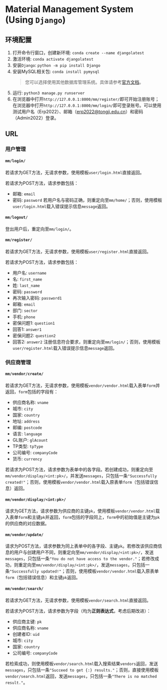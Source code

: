 # Material Management System (Using `Django`)

## 环境配置

1. 打开命令行窗口，创建新环境: `conda create --name djangolatest`
2. 激活环境: `conda activate djangolatest`
3. 安装`Django`: `python -m pip install Django`
4. 安装MySQL相关包: `conda install pymysql`
   > 您可以选择使用其他数据库管理系统。具体请参考[官方文档](https://docs.djangoproject.com/en/4.0/topics/install/#database-installation)。
5. 运行: `python3 manage.py runserver`
6. 在浏览器中打开`http://127.0.0.1:8000/mm/register/`即可开始注册账号；在浏览器中打开`http://127.0.0.1:8000/mm/login/`即可登录账号。可以使用测试用户名（Erp2022）、邮箱（erp2022@tongji.edu.cn）和密码（Admin2022）登录。

## URL

### 用户管理

#### `mm/login/`

若请求为GET方法，无请求参数，使用模板`user/login.html`直接返回。

若请求为POST方法，请求参数包括：
- 邮箱: `email`
- 密码: `password`
若用户名与密码正确，则重定向至`mm/home/`；否则，使用模板`user/login.html`载入错误提示信息`message`返回。

#### `mm/logout/`

登出用户后，重定向至`mm/login/`。

#### `mm/register/`

若请求为GET方法，无请求参数，使用模板`user/register.html`直接返回。

若请求为POST方法，请求参数包括：
- 用户名: `username`
- 名: `first_name`
- 姓: `last_name`
- 密码: `password`
- 再次输入密码: `password1`
- 邮箱: `email`
- 部门: `sector`
- 手机: `phone`
- 密保问题1: `question1`
- 回答1: `answer1`
- 密保问题2: `question2`
- 回答2: `answer2`
注册信息符合要求，则重定向至`mm/login/`；否则，使用模板`user/register.html`载入错误提示信息`message`返回。

### 供应商管理

#### `mm/vendor/create/`

若请求为GET方法，无请求参数，使用模板`vendor/vendor.html`载入表单`form`并返回，`form`包括的字段有：
- 供应商名称: `vname`
- 城市: `city`
- 国家: `country`
- 地址: `address`
- 邮编: `postcode`
- 语言: `language`
- GL账户: `glAcount`
- TP类型: `tpType`
- 公司编号: `companyCode`
- 货币: `currency`

若请求为POST方法，请求参数为表单中的各字段。若创建成功，则重定向至`mm/vendor/display/<int:pk>/`，并发送`messages`，只包括一条`"Successfully created!"`；否则，使用模板`vendor/vendor.html`载入原表单`form`（包括错误信息）返回。

#### `mm/vendor/display/<int:pk>/`

请求为GET方法，请求参数为供应商的主键`pk`，使用模板`vendor/vendor.html`载入表单`form`和主键`pk`并返回，`form`包括的字段同上，`form`中的初始值是主键为`pk`的供应商的对应数据。

#### `mm/vendor/update/`

请求为POST方法，请求参数为同上表单中的各字段、主键`pk`。若修改该供应商信息的用户与创建用户不同，则重定向至`mm/vendor/display/<int:pk>/`，发送`messages`，只包括一条`"You do not have access to the vendor."`；若修改成功，则重定向至`mm/vendor/display/<int:pk>/`，发送`messages`，只包括一条`"Successfully updated!"`；否则，使用模板`vendor/vendor.html`载入原表单`form`（包括错误信息）和主键`pk`返回。

#### `mm/vendor/search/`

若请求为GET方法，无请求参数，使用模板`vendor/search.html`直接返回。

若请求为POST方法，请求参数为字段（均为**正则表达式**，考虑后期改进）：
- 供应商主键: `pk`
- 供应商名称: `vname`
- 创建者ID: `uid`
- 城市: `city`
- 国家: `country`
- 公司编号: `companyCode`

若检索成功，则使用模板`vendor/search.html`载入搜索结果`vendors`返回，发送`messages`，只包括一条`"Succeed to get {:} results."`；否则，直接使用模板`vendor/search.html`返回，发送`messages`，只包括一条`"There is no matched result."`。